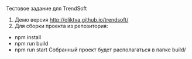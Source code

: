 Тестовое задание для TrendSoft
1. Демо версия http://oliktva.github.io/trendsoft/
2. Для сборки проекта из репозитория:
* npm install
* npm run build
* npm run start
Собранный проект будет располагаться в папке build/
